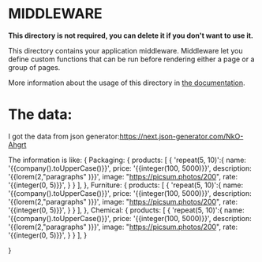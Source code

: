 # MIDDLEWARE

**This directory is not required, you can delete it if you don't want to use it.**

This directory contains your application middleware.
Middleware let you define custom functions that can be run before rendering either a page or a group of pages.

More information about the usage of this directory in [the documentation](https://nuxtjs.org/guide/routing#middleware).


# The data:

I got the data from json generator:https://next.json-generator.com/NkO-Ahgrt

The information is like:
{
    Packaging: {
        products: [
          { 'repeat(5, 10)':{
                name: '{{company().toUpperCase()}}',
                price: '{{integer(100, 5000)}}',
                description: '{{lorem(2,"paragraphs" )}}',
                image: "https://picsum.photos/200",
                rate: '{{integer(0, 5)}}',
          } }
        ],
    },
          Furniture: {
        products: [
          { 'repeat(5, 10)':{
                name: '{{company().toUpperCase()}}',
                price: '{{integer(100, 5000)}}',
                description: '{{lorem(2,"paragraphs" )}}',
                image: "https://picsum.photos/200",
                rate: '{{integer(0, 5)}}',
          } }
        ],
    },
          Chemical: {
        products: [
          { 'repeat(5, 10)':{
                name: '{{company().toUpperCase()}}',
                price: '{{integer(100, 5000)}}',
                description: '{{lorem(2,"paragraphs" )}}',
                image: "https://picsum.photos/200",
                rate: '{{integer(0, 5)}}',
          } }
        ],
    }
        
}
